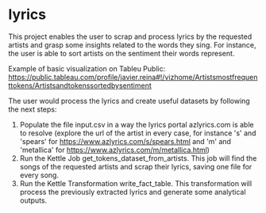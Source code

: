 # lyrics
This project enables the user to scrap and process lyrics by the requested artists and grasp some insights related to the words they sing. For instance, the user is able to sort artists on the sentiment their words represent.

Example of basic visualization on Tableu Public:
https://public.tableau.com/profile/javier.reina#!/vizhome/Artistsmostfrequenttokens/Artistsandtokenssortedbysentiment

The user would process the lyrics and create useful datasets by following the next steps:

1. Populate the file input.csv in a way the lyrics portal azlyrics.com is able to resolve (explore the url of the artist in every case, for instance 's' and 'spears' for https://www.azlyrics.com/s/spears.html and 'm' and 'metallica' for https://www.azlyrics.com/m/metallica.html)
2. Run the Kettle Job get_tokens_dataset_from_artists. This job will find the songs of the requested artists and scrap their lyrics, saving one file for every song.
3. Run the Kettle Transformation write_fact_table. This transformation will process the previously extracted lyrics and generate some analytical outputs.